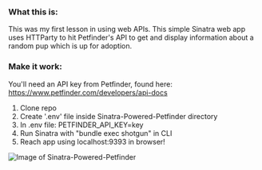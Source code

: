 ### What this is:
This was my first lesson in using web APIs. This simple Sinatra web app uses HTTParty to hit Petfinder's API to get and display information about a random pup which is up for adoption.

### Make it work:
You'll need an API key from Petfinder, found here: https://www.petfinder.com/developers/api-docs

1. Clone repo
2. Create '.env' file inside Sinatra-Powered-Petfinder directory
3. In .env file: PETFINDER_API_KEY=key
4. Run Sinatra with "bundle exec shotgun" in CLI
5. Reach app using localhost:9393 in browser!

![Image of Sinatra-Powered-Petfinder](https://i.imgur.com/10WXDPb.png)
